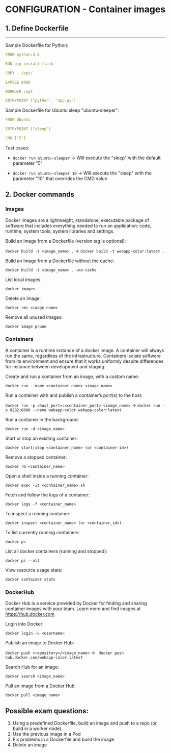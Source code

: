# CONFIGURATION - Container images

## **1. Define Dockerfile**
---

Sample Dockerfile for Python:

```yaml
FROM python:3.6

RUN pip install flask

COPY . /opt/

EXPOSE 8080

WORKDIR /opt

ENTRYPOINT ["python", "app.py"]
```

Sample Dockerfile for Ubuntu sleep "ubuntu-sleeper":

```yaml
FROM Ubuntu

ENTRYPOINT ["sleep"]

CMD ["5"]
```

Test cases:

* `docker run ubuntu-sleeper` -> Will execute the "sleep" with the default parameter "5"

* `docker run ubuntu-sleeper 10` -> Will execute the "sleep" with the parameter "10" that overrides the CMD value

## **2. Docker commands**

### Images

Docker images are a lightweight, standalone, executable package of software that includes everything needed to run an application: code, runtime, system tools, system libraries and settings.

Build an Image from a Dockerfile (version tag is optional):

`docker build -t <image_name> .` -> `docker build -t webapp-color:latest .`

Build an Image from a Dockerfile without the cache:

`docker build -t <image_name> . –no-cache`

List local images:

`docker images`

Delete an Image:

`docker rmi <image_name>`

Remove all unused images:

`docker image prune`

### Containers

A container is a runtime instance of a docker image. A container will always run the same, regardless of the infrastructure. Containers isolate software from its environment and ensure that it works uniformly despite differences for instance between development and staging.

Create and run a container from an image, with a custom name:

`docker run --name <container_name> <image_name>`

Run a container with and publish a container’s port(s) to the host:

`docker run -p <host_port>:<container_port> <image_name>` -> `docker run -p 8282:8080 --name webapp-color webapp-color:latest` 

Run a container in the background:

`docker run -d <image_name>`

Start or stop an existing container:

`docker start|stop <container_name> (or <container-id>)`

Remove a stopped container:

`docker rm <container_name>`

Open a shell inside a running container:

`docker exec -it <container_name> sh`

Fetch and follow the logs of a container:

`docker logs -f <container_name>`

To inspect a running container:

`docker inspect <container_name> (or <container_id>)`

To list currently running containers:

`docker ps`

List all docker containers (running and stopped):

`docker ps --all`

View resource usage stats:

`docker container stats`

### DockerHub

Docker Hub is a service provided by Docker for finding and sharing container images with your team. Learn more and find images at https://hub.docker.com

Login into Docker:

`docker login -u <username>`

Publish an image to Docker Hub:

`docker push <repository>/<image_name>` -> ` docker push hub.docker.com/webapp-color:latest`

Search Hub for an image:

`docker search <image_name>`

Pull an image from a Docker Hub:

`docker pull <image_name>`

## Possible exam questions:

1. Using a predefined Dockerfile, build an image and push to a repo (or build in a worker node)
2. Use the previous image in a Pod
3. Fix problems in a Dockerfile and build the image
4. Delete an image
